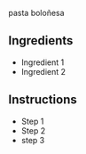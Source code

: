 pasta boloñesa

## Ingredients

- Ingredient 1
- Ingredient 2


## Instructions

- Step 1
- Step 2
- step 3
